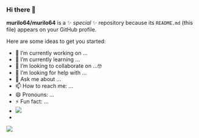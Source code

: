 ### Hi there 👋


**murilo64/murilo64** is a ✨ _special_ ✨ repository because its `README.md` (this file) appears on your GitHub profile.

Here are some ideas to get you started:

- 🔭 I’m currently working on ...
- 🌱 I’m currently learning ...
- 👯 I’m looking to collaborate on ...🤓
- 🤔 I’m looking for help with ...
- 💬 Ask me about ...
- 📫 How to reach me: ...
- 😄 Pronouns: ...
- ⚡ Fun fact: ...
- ![](https://media0.giphy.com/media/mdfPpglf2c0QxED151/giphy.gif)
- 
![](https://img.shields.io/badge/FIFA-B7312F?style=for-the-badge&logo=fifa&logoColor=white)

